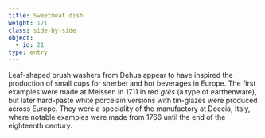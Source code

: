 ```yaml
---
title: Sweetmeat dish
weight: 121
class: side-by-side
object:
  - id: 21
type: entry
---
```


Leaf-shaped brush washers from Dehua appear to have inspired the production of small cups for sherbet and hot beverages in Europe. The first examples were made at Meissen in 1711 in red *grès* (a type of earthenware), but later hard-paste white porcelain versions with tin-glazes were produced across Europe. They were a speciality of the manufactory at Doccia, Italy, where notable examples were made from 1766 until the end of the eighteenth century.  
